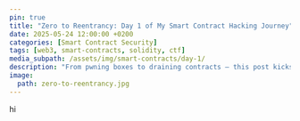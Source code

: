 ```yaml
---
pin: true
title: "Zero to Reentrancy: Day 1 of My Smart Contract Hacking Journey"
date: 2025-05-24 12:00:00 +0200
categories: [Smart Contract Security]
tags: [web3, smart-contracts, solidity, ctf]
media_subpath: /assets/img/smart-contracts/day-1/
description: "From pwning boxes to draining contracts — this post kicks off my transition from traditional cybersecurity to smart contract hacking."
image:
  path: zero-to-reentrancy.jpg
---
```


hi